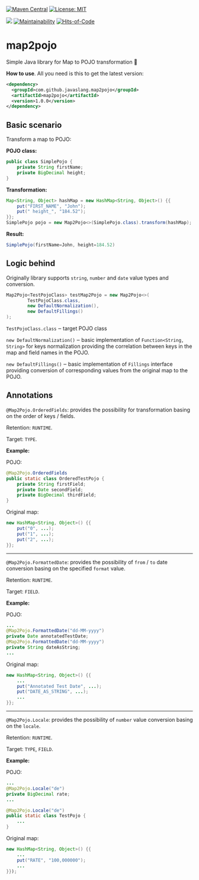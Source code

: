 [![Maven Central](https://maven-badges.herokuapp.com/maven-central/com.github.javaslang.map2pojo/map2pojo/badge.svg)](https://maven-badges.herokuapp.com/maven-central/com.github.javaslang.map2pojo/map2pojo)
[![License: MIT](https://img.shields.io/badge/License-MIT-green.svg)](https://opensource.org/licenses/MIT)

![](https://github.com/javaSlang/map2pojo/workflows/Java%20CI/badge.svg)
[![Maintainability](https://api.codeclimate.com/v1/badges/de8a444a25d12adfe9bb/maintainability)](https://codeclimate.com/github/javaSlang/map2pojo/maintainability)
[![Hits-of-Code](https://hitsofcode.com/github/javaSlang/map2pojo)](https://hitsofcode.com/view/github/javaSlang/map2pojo)
# map2pojo
Simple Java library for Map to POJO transformation 🧬

**How to use**.
All you need is this to get the latest version:
```xml
<dependency>
  <groupId>com.github.javaslang.map2pojo</groupId>
  <artifactId>map2pojo</artifactId>
  <version>1.0.0</version>
</dependency>
```

## Basic scenario

Transform a map to POJO:

**POJO class:**
```java
public class SimplePojo {
    private String firstName;
    private BigDecimal height;
}
```

**Transformation:**
```java
Map<String, Object> hashMap = new HashMap<String, Object>() {{
	put("FIRST_NAME", "John");
	put(" height_", "184.52");
}};
SimplePojo pojo = new Map2Pojo<>(SimplePojo.class).transform(hashMap);
```

**Result:**
```java
SimplePojo(firstName=John, height=184.52)
```

## Logic behind
Originally library supports `string`, `number` and `date` value types and conversion.

```java
Map2Pojo<TestPojoClass> testMap2Pojo = new Map2Pojo<>(
		TestPojoClass.class,
		new DefaultNormalization(),
		new DefaultFillings()
);
```
`TestPojoClass.class` ‒ target POJO class

`new DefaultNormalization()` ‒ basic implementation of `Function<String, String>` for keys normalization providing the correlation between keys in the map and field names in the POJO.

`new DefaultFillings()` ‒ basic implementation of `Fillings` interface providing conversion of corresponding values from the original map to the POJO.

## Annotations
`@Map2Pojo.OrderedFields`: provides the possibility for transformation basing on the order of keys / fields.

Retention: `RUNTIME`.

Target: `TYPE`.

**Example:**

POJO:
```java
@Map2Pojo.OrderedFields
public static class OrderedTestPojo {
    private String firstField;
    private Date secondField;
    private BigDecimal thirdField;
}
```

Original map:
```java
new HashMap<String, Object>() {{
    put("0", ...);
    put("1", ...);
    put("2", ...);
}};
```
___
`@Map2Pojo.FormattedDate`: provides the possibility of `from` / `to` date conversion basing on the specified `format` value.

Retention: `RUNTIME`.

Target: `FIELD`.

**Example:**

POJO:
```java
...
@Map2Pojo.FormattedDate("dd-MM-yyyy")
private Date annotatedTestDate;
@Map2Pojo.FormattedDate("dd-MM-yyyy")
private String dateAsString;
...
```

Original map:
```java
new HashMap<String, Object>() {{
    ...
    put("Annotated Test Date", ...);
    put("DATE_AS_STRING", ...);
    ...
}};
```
___
`@Map2Pojo.Locale`: provides the possibility of `number` value conversion basing on the `locale`.

Retention: `RUNTIME`.

Target: `TYPE`, `FIELD`.

**Example:**

POJO:
```java
...
@Map2Pojo.Locale("de")
private BigDecimal rate;
...
```
```java
@Map2Pojo.Locale("de")
public static class TestPojo {
    ...
}
```

Original map:
```java
new HashMap<String, Object>() {{
    ...
    put("RATE", "100,000000");
    ...
}});
```